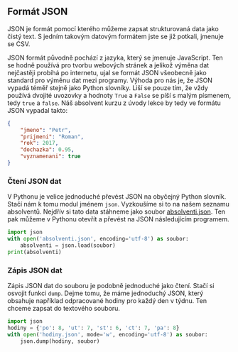 ## Formát JSON

JSON je formát pomocí kterého můžeme zapsat strukturovaná data jako čistý text. S jedním takovým datovým formátem jste se již potkali, jmenuje se CSV.

JSON formát původně pochází z jazyka, který se jmenuje JavaScript. Ten se hodně používá pro tvorbu webových stránek a jelikož výměna dat nejčastěji probíhá po internetu, ujal se formát JSON všeobecně jako standard pro výměnu dat mezi programy. Výhoda pro nás je, že JSON vypadá téměř stejně jako Python slovníky. Liší se pouze tím, že vždy používá dvojité uvozovky a hodnoty `True` a `False` se píší s malým písmenem, tedy `true` a `false`. Náš absolvent kurzu z úvody lekce by tedy ve formátu JSON vypadal takto:

```json
{
    "jmeno": "Petr",
    "prijmeni": "Roman",
    "rok": 2017,
    "dochazka": 0.95,
    "vyznamenani": true
}
```

### Čtení JSON dat

V Pythonu je velice jednoduché převést JSON na obyčejný Python slovník. Stačí nám k tomu modul jménem `json`. Vyzkoušíme si to na našem seznamu absolventů. Nejdřív si tato data stáhneme jako soubor [absolventi.json](assets/absolventi.json). Ten pak můžeme v Pythonu otevřít a převést na JSON následujícím programem.

```py
import json
with open('absolventi.json', encoding='utf-8') as soubor:
    absolventi = json.load(soubor)
print(absolventi)
```

### Zápis JSON dat

Zápis JSON dat do souboru je podobně jednoduché jako čtení. Stačí si osvojit funkci `dump`. Dejme tomu, že máme jednoduchý JSON, který obsahuje například odpracované hodiny pro každý den v týdnu. Ten chceme zapsat do textového souboru.

```py
import json
hodiny = {'po': 8, 'ut': 7, 'st': 6, 'ct': 7, 'pa': 8}
with open('hodiny.json', mode='w', encoding='utf-8') as soubor:
    json.dump(hodiny, soubor)
```
